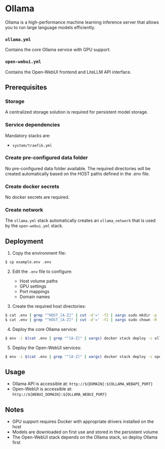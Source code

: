# Ollama

Ollama is a high-performance machine learning inference server that allows you to run large language models efficiently.

### `ollama.yml`
Contains the core Ollama service with GPU support.

### `open-webui.yml`
Contains the Open-WebUI frontend and LiteLLM API interface.

## Prerequisites
### Storage
A centralized storage solution is required for persistent model storage.

### Service dependencies
Mandatory stacks are:
- `system/traefik.yml`

### Create pre-configured data folder
No pre-configured data folder available. The required directories will be created automatically based on the HOST paths defined in the .env file.

### Create docker secrets
No docker secrets are required.

### Create network
The `ollama.yml` stack automatically creates an `ollama_network` that is used by the `open-webui.yml` stack.

## Deployment
1. Copy the environment file:
```sh
$ cp example.env .env
```

2. Edit the `.env` file to configure:
   - Host volume paths
   - GPU settings
   - Port mappings
   - Domain names

3. Create the required host directories:
```sh
$ cat .env | grep "^HOST_[A-Z]" | cut -d'=' -f2 | xargs sudo mkdir -p
$ cat .env | grep "^HOST_[A-Z]" | cut -d'=' -f2 | xargs sudo chown -R :docker
```

4. Deploy the core Ollama service:
```sh
$ env -i $(cat .env | grep "^[A-Z]" | xargs) docker stack deploy -c ollama.yml ollama
```

5. Deploy the Open-WebUI services:
```sh
$ env -i $(cat .env | grep "^[A-Z]" | xargs) docker stack deploy -c open-webui.yml open-webui
```

## Usage
- Ollama API is accessible at: `http://${DOMAIN}:${OLLAMA_WEBAPI_PORT}`
- Open-WebUI is accessible at: `http://${WEBUI_DOMAIN}:${OLLAMA_WEBUI_PORT}`

## Notes
- GPU support requires Docker with appropriate drivers installed on the host
- Models are downloaded on first use and stored in the persistent volume
- The Open-WebUI stack depends on the Ollama stack, so deploy Ollama first